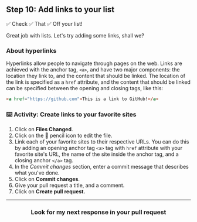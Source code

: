 ## Step 10: Add links to your list

✅ Check
✅ That
✅ Off your list!

Great job with lists. Let's try adding some links, shall we?

### About hyperlinks

Hyperlinks allow people to navigate through pages on the web. Links are achieved with the anchor tag, `<a>`, and have two major components: the location they link to, and the content that should be linked. The location of the link is specified as a `href` attribute, and the content that should be linked can be specified between the opening and closing tags, like this:

```html
<a href="https://github.com">This is a link to GitHub!</a>
```

### :keyboard: Activity: Create links to your favorite sites

1. Click on **Files Changed**.
1. Click on the :pencil: pencil icon to edit the file.
1. Link each of your favorite sites to their respective URLs. You can do this by adding an opening anchor tag `<a>` tag with `href` attribute with your favorite site's URL, the name of the site inside the anchor tag, and a closing anchor `</a>` tag. 
1. In the _Commit changes_ section, enter a commit message that describes what you've done.
1. Click on **Commit changes**.
1. Give your pull request a title, and a comment.
1. Click on **Create pull request.**

<hr>
<h3 align="center">Look for my next response in your pull request</h3>
